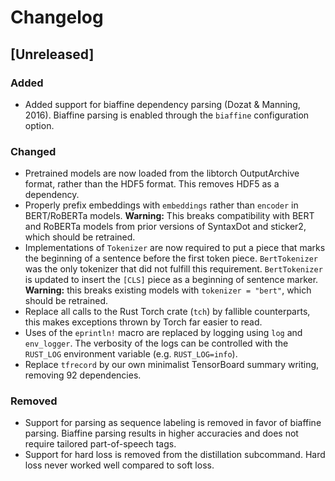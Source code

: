 # Changelog

## [Unreleased]

### Added

- Added support for biaffine dependency parsing (Dozat & Manning, 2016).
  Biaffine parsing is enabled through the `biaffine` configuration option.

### Changed

- Pretrained models are now loaded from the libtorch OutputArchive format,
  rather than the HDF5 format. This removes HDF5 as a dependency.
- Properly prefix embeddings with `embeddings` rather than `encoder` in
  BERT/RoBERTa models. **Warning:** This breaks compatibility with BERT and
  RoBERTa models from prior versions of SyntaxDot and sticker2, which should
  be retrained.
- Implementations of `Tokenizer` are now required to put a piece that marks the
  beginning of a sentence before the first token piece. `BertTokenizer` was the
  only tokenizer that did not fulfill this requirement. `BertTokenizer` is
  updated to insert the `[CLS]` piece as a beginning of sentence marker.
  **Warning:** this breaks existing models with `tokenizer = "bert"`, which should
  be retrained.
- Replace all calls to the Rust Torch crate (`tch`) by fallible counterparts,
  this makes exceptions thrown by Torch far easier to read.
- Uses of the `eprintln!` macro are replaced by logging using `log` and
  `env_logger`. The verbosity of the logs can be controlled with the `RUST_LOG`
  environment variable (e.g. `RUST_LOG=info`).
- Replace `tfrecord` by our own minimalist TensorBoard summary writing, removing
  92 dependencies.

### Removed

- Support for parsing as sequence labeling is removed in favor of biaffine
  parsing. Biaffine parsing results in higher accuracies and does not require
  tailored part-of-speech tags.
- Support for hard loss is removed from the distillation subcommand. Hard loss
  never worked well compared to soft loss.
